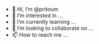 - 👋 Hi, I’m @pritoum
- 👀 I’m interested in ...
- 🌱 I’m currently learning ...
- 💞️ I’m looking to collaborate on ...
- 📫 How to reach me ...

<!---
pritoum/pritoum is a ✨ special ✨ repository because its `README.md` (this file) appears on your GitHub profile.
You can click the Preview link to take a look at your changes.
--->
